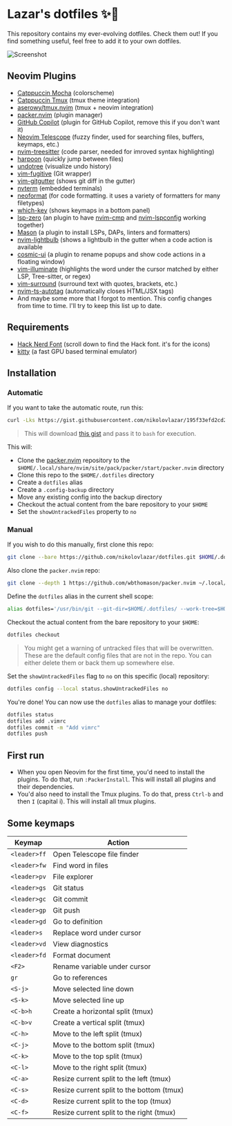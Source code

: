 # Lazar's dotfiles ✨💽

This repository contains my ever-evolving dotfiles. Check them out! If you find something useful, feel free to add it to your own dotfiles.

![Screenshot](https://i.imgur.com/Zwijh0w.png)

## Neovim Plugins

- [Catppuccin Mocha](https://github.com/catppuccin/nvim) (colorscheme)
- [Catppuccin Tmux](https://github.com/catppuccin/tmux) (tmux theme integration)
- [aserowy/tmux.nvim](https://github.com/aserowy/tmux.nvim) (tmux + neovim integration)
- [packer.nvim](https://github.com/wbthomason/packer.nvim) (plugin manager)
- [GitHub Copilot](https://github.com/github/copilot.vim) (plugin for GitHub Copilot, remove this if you don't want it)
- [Neovim Telescope](https://github.com/nvim-telescope/telescope.nvim) (fuzzy finder, used for searching files, buffers, keymaps, etc.)
- [nvim-treesitter](https://github.com/nvim-treesitter/nvim-treesitter) (code parser, needed for imroved syntax highlighting)
- [harpoon](https://github.com/theprimeagen/harpoon) (quickly jump between files)
- [undotree](https://github.com/mbbill/undotree) (visualize undo history)
- [vim-fugitive](https://github.com/tpope/vim-fugitive) (Git wrapper)
- [vim-gitgutter](https://github.com/airblade/vim-gitgutter) (shows git diff in the gutter)
- [nvterm](https://github.com/NvChad/nvterm) (embedded terminals)
- [neoformat](https://github.com/sbdchd/neoformat) (for code formatting. it uses a variety of formatters for many filetypes)
- [which-key](https://github.com/folke/which-key.nvim) (shows keymaps in a bottom panel)
- [lsp-zero](https://github.com/VonHeikemen/lsp-zero.nvim) (an plugin to have [nvim-cmp](https://github.com/hrsh7th/nvim-cmp) and [nvim-lspconfig](https://github.com/neovim/nvim-lspconfig) working together)
- [Mason](https://github.com/williamboman/mason.nvim) (a plugin to install LSPs, DAPs, linters and formatters)
- [nvim-lightbulb](https://github.com/kosayoda/nvim-lightbulb) (shows a lightbulb in the gutter when a code action is available
- [cosmic-ui](https://github.com/CosmicNvim/cosmic-ui) (a plugin to rename popups and show code actions in a floating window)
- [vim-illuminate](https://github.com/RRethy/vim-illuminate) (highlights the word under the cursor matched by either LSP, Tree-sitter, or regex)
- [vim-surround](https://github.com/tpope/vim-surround) (surround text with quotes, brackets, etc.)
- [nvim-ts-autotag](https://github.com/windwp/nvim-ts-autotag) (automatically closes HTML/JSX tags)
- And maybe some more that I forgot to mention. This config changes from time to time. I'll try to keep this list up to date.

## Requirements

- [Hack Nerd Font](https://www.nerdfonts.com/font-downloads) (scroll down to find the Hack font. it's for the icons)
- [kitty](https://sw.kovidgoyal.net/kitty/) (a fast GPU based terminal emulator)

## Installation

### Automatic

If you want to take the automatic route, run this:

```bash
curl -Lks https://gist.githubusercontent.com/nikolovlazar/195f33efd2cd20bb99bdc6263076cca4/raw/f2e79fed00584dbce9d577641390740f2d13227e/dotfiles-install.sh | /bin/bash
```

> This will download [this gist](https://gist.github.com/nikolovlazar/195f33efd2cd20bb99bdc6263076cca4) and pass it to `bash` for execution.

This will:

- Clone the [packer.nvim](https://github.com/wbthomason/packer.nvim) repository to the `$HOME/.local/share/nvim/site/pack/packer/start/packer.nvim` directory
- Clone this repo to the `$HOME/.dotfiles` directory
- Create a `dotfiles` alias
- Create a `.config-backup` directory
- Move any existing config into the backup directory
- Checkout the actual content from the bare repository to your `$HOME`
- Set the `showUntrackedFiles` property to `no`

### Manual

If you wish to do this manually, first clone this repo:

```bash
git clone --bare https://github.com/nikolovlazar/dotfiles.git $HOME/.dotfiles
```

Also clone the `packer.nvim` repo:

```bash
git clone --depth 1 https://github.com/wbthomason/packer.nvim ~/.local/share/nvim/site/pack/packer/start/packer.nvim
```

Define the `dotfiles` alias in the current shell scope:

```bash
alias dotfiles='/usr/bin/git --git-dir=$HOME/.dotfiles/ --work-tree=$HOME'
```

Checkout the actual content from the bare repository to your `$HOME`:

```bash
dotfiles checkout
```

> You might get a warning of untracked files that will be overwritten. These are the default config files that are not in the repo. You can either delete them or back them up somewhere else.

Set the `showUntrackedFiles` flag to `no` on this specific (local) repository:

```bash
dotfiles config --local status.showUntrackedFiles no
```

You're done! You can now use the `dotfiles` alias to manage your dotfiles:

```bash
dotfiles status
dotfiles add .vimrc
dotfiles commit -m "Add vimrc"
dotfiles push
```

## First run

- When you open Neovim for the first time, you'd need to install the plugins. To do that, run `:PackerInstall`. This will install all plugins and their dependencies.
- You'd also need to install the Tmux plugins. To do that, press `Ctrl-b` and then `I` (capital i). This will install all tmux plugins.

## Some keymaps

| Keymap       | Action                                    |
| ------------ | ----------------------------------------- |
| `<leader>ff` | Open Telescope file finder                |
| `<leader>fw` | Find word in files                        |
| `<leader>pv` | File explorer                             |
| `<leader>gs` | Git status                                |
| `<leader>gc` | Git commit                                |
| `<leader>gp` | Git push                                  |
| `<leader>gd` | Go to definition                          |
| `<leader>s`  | Replace word under cursor                 |
| `<leader>vd` | View diagnostics                          |
| `<leader>fd` | Format document                           |
| `<F2>`       | Rename variable under cursor              |
| `gr`         | Go to references                          |
| `<S-j>`      | Move selected line down                   |
| `<S-k>`      | Move selected line up                     |
| `<C-b>h`     | Create a horizontal split (tmux)          |
| `<C-b>v`     | Create a vertical split (tmux)            |
| `<C-h>`      | Move to the left split (tmux)             |
| `<C-j>`      | Move to the bottom split (tmux)           |
| `<C-k>`      | Move to the top split (tmux)              |
| `<C-l>`      | Move to the right split (tmux)            |
| `<C-a>`      | Resize current split to the left (tmux)   |
| `<C-s>`      | Resize current split to the bottom (tmux) |
| `<C-d>`      | Resize current split to the top (tmux)    |
| `<C-f>`      | Resize current split to the right (tmux)  |
